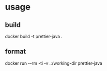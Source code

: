 # usage

## build

docker build -t prettier-java .

## format

docker run --rm -ti -v .:/working-dir prettier-java